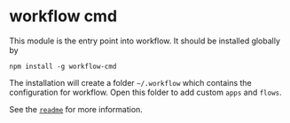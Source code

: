 # workflow cmd

This module is the entry point into workflow. It should be installed globally
by

```
npm install -g workflow-cmd
```

The installation will create a folder `~/.workflow` which contains the
configuration for workflow. Open this folder to add custom `apps` and `flows`.

See the [`readme`](template/Readme.md) for more information.

